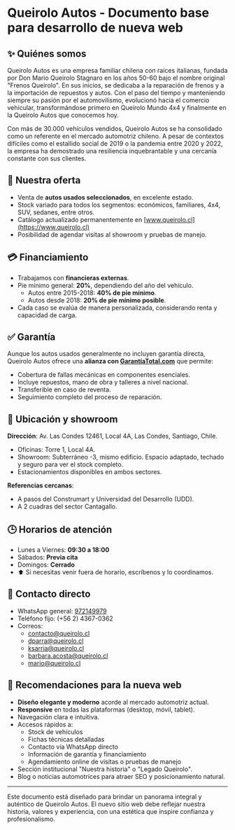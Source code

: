 # Queirolo Autos - Documento base para desarrollo de nueva web

## ✨ Quiénes somos

Queirolo Autos es una empresa familiar chilena con raíces italianas, fundada por Don Mario Queirolo Stagnaro en los años 50-60 bajo el nombre original "Frenos Queirolo". En sus inicios, se dedicaba a la reparación de frenos y a la importación de repuestos y autos. Con el paso del tiempo y manteniendo siempre su pasión por el automovilismo, evolucionó hacia el comercio vehicular, transformándose primero en Queirolo Mundo 4x4 y finalmente en la Queirolo Autos que conocemos hoy.

Con más de 30.000 vehículos vendidos, Queirolo Autos se ha consolidado como un referente en el mercado automotriz chileno. A pesar de contextos difíciles como el estallido social de 2019 o la pandemia entre 2020 y 2022, la empresa ha demostrado una resiliencia inquebrantable y una cercanía constante con sus clientes.

## 🚜 Nuestra oferta

- Venta de **autos usados seleccionados**, en excelente estado.
- Stock variado para todos los segmentos: económicos, familiares, 4x4, SUV, sedanes, entre otros.
- Catálogo actualizado permanentemente en [www.queirolo.cl](https://www.queirolo.cl)
- Posibilidad de agendar visitas al showroom y pruebas de manejo.

## 💳 Financiamiento

- Trabajamos con **financieras externas**.
- Pie mínimo general: **20%**, dependiendo del año del vehículo.
  - Autos entre 2015-2018: **40% de pie mínimo**.
  - Autos desde 2018: **20% de pie mínimo posible**.
- Cada caso se evalúa de manera personalizada, considerando renta y capacidad de carga.

## ✅ Garantía

Aunque los autos usados generalmente no incluyen garantía directa, Queirolo Autos ofrece una **alianza con [GarantíaTotal.com](https://www.garantiatotal.com)** que permite:

- Cobertura de fallas mecánicas en componentes esenciales.
- Incluye repuestos, mano de obra y talleres a nivel nacional.
- Transferible en caso de reventa.
- Seguimiento completo del proceso de reparación.

## 📍 Ubicación y showroom

**Dirección**: Av. Las Condes 12461, Local 4A, Las Condes, Santiago, Chile.
- Oficinas: Torre 1, Local 4A.
- Showroom: Subterráneo -3, mismo edificio. Espacio adaptado, techado y seguro para ver el stock completo.
- Estacionamientos disponibles en ambos sectores.

**Referencias cercanas**:
- A pasos del Construmart y Universidad del Desarrollo (UDD).
- A 2 cuadras del sector Cantagallo.

## 🕒 Horarios de atención

- Lunes a Viernes: **09:30 a 18:00**
- Sábados: **Previa cita**
- Domingos: **Cerrado**
- ⬆️ Si necesitas venir fuera de horario, escríbenos y lo coordinamos.

## 📲 Contacto directo

- WhatsApp general: [972149979](https://wa.me/56972149979)
- Teléfono fijo: (+56 2) 4367-0362
- Correos:
  - contacto@queirolo.cl
  - dparra@queirolo.cl
  - ksarria@queirolo.cl
  - barbara.acosta@queirolo.cl
  - mario@queirolo.cl

## 📅 Recomendaciones para la nueva web

- **Diseño elegante y moderno** acorde al mercado automotriz actual.
- **Responsive** en todas las plataformas (desktop, móvil, tablet).
- Navegación clara e intuitiva.
- Accesos rápidos a:
  - Stock de vehículos
  - Fichas técnicas detalladas
  - Contacto vía WhatsApp directo
  - Información de garantía y financiamiento
  - Agendamiento online de visitas o pruebas de manejo
- Sección institucional "Nuestra historia" o "Legado Queirolo".
- Blog o noticias automotrices para atraer SEO y posicionamiento natural.

---

Este documento está diseñado para brindar un panorama integral y auténtico de Queirolo Autos. El nuevo sitio web debe reflejar nuestra historia, valores y experiencia, con una estética que inspire confianza y profesionalismo.

